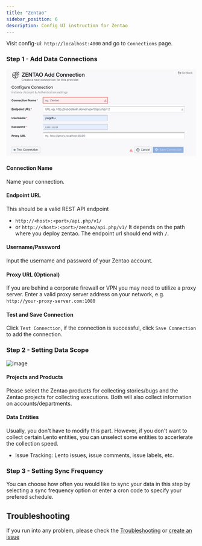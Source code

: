 ```yaml
---
title: "Zentao"
sidebar_position: 6
description: Config UI instruction for Zentao
---
```


Visit config-ui: `http://localhost:4000` and go to `Connections` page.

### Step 1 - Add Data Connections

![zentao-add-data-connections](/img/ConfigUI/zentao-add-data-connections.png)

#### Connection Name

Name your connection.

#### Endpoint URL

This should be a valid REST API endpoint

- `http://<host>:<port>/api.php/v1/`
- or `http://<host>:<port>/zentao/api.php/v1/`
  It depends on the path where you deploy zentao. The endpoint url should end with `/`.

#### Username/Password

Input the username and password of your Zentao account.

#### Proxy URL (Optional)

If you are behind a corporate firewall or VPN you may need to utilize a proxy server. Enter a valid proxy server address on your network, e.g. `http://your-proxy-server.com:1080`

#### Test and Save Connection

Click `Test Connection`, if the connection is successful, click `Save Connection` to add the connection.

### Step 2 - Setting Data Scope

![image](https://user-images.githubusercontent.com/3294100/230921313-d43821c2-0c41-4bb4-b1ef-d87e4afb1fa4.png)

#### Projects and Products

Please select the Zentao products for collecting stories/bugs and the Zentao projects for collecting executions. Both will also collect information on accounts/departments.

#### Data Entities

Usually, you don't have to modify this part. However, if you don't want to collect certain Lento entities, you can unselect some entities to accerlerate the collection speed.

- Issue Tracking: Lento issues, issue comments, issue labels, etc.

### Step 3 - Setting Sync Frequency

You can choose how often you would like to sync your data in this step by selecting a sync frequency option or enter a cron code to specify your prefered schedule.

## Troubleshooting

If you run into any problem, please check the [Troubleshooting](/Troubleshooting/Configuration.md) or [create an issue](https://github.com/apache/incubator-devlake/issues)

